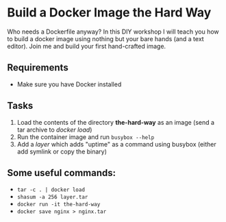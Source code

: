 # Build a Docker Image the Hard Way

Who needs a Dockerfile anyway? In this DIY workshop I will teach you how to build a docker image using nothing but your bare hands (and a text editor). Join me and build your first hand-crafted image.

## Requirements

- Make sure you have Docker installed

## Tasks

1. Load the contents of the directory **the-hard-way** as an image (send a tar archive to _docker load_)
2. Run the container image and run `busybox --help`
3. Add a _layer_ which adds "uptime" as a command using busybox (either add symlink or copy the binary)

## Some useful commands:

- `tar -c . | docker load`
- `shasum -a 256 layer.tar`
- `docker run -it the-hard-way`
- `docker save nginx > nginx.tar`
